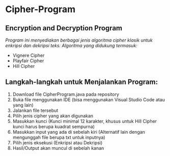 # Cipher-Program
Encryption and Decryption Program
--
*Program ini menyediakan berbagai jenis algoritma cipher klasik untuk enkripsi dan dekripsi teks. Algoritma yang didukung termasuk:*
- Vignere Cipher
- Playfair Cipher
- Hill Cipher

Langkah-langkah untuk Menjalankan Program:
--
1. Download file CipherProgram.java pada repository
2. Buka file menggunakan IDE (bisa menggunakan Visual Studio Code atau yang lain)
3. Jalankan file tersebut
4. Pilih jenis cipher yang akan digunakan
5. Masukkan kunci (Kunci minimal 12 karakter, khusus untuk Hill Cipher kunci harus berupa kuadrat sempurna)
6. Masukkan input yang ada di sebelah kiri (Alternatif lain dengan mengunggah file berupa txt untuk inputnya)
7. Pilih jenis eksekusi (Enkripsi atau Dekripsi)
8. Hasil/Output akan muncul di sebelah kanan
